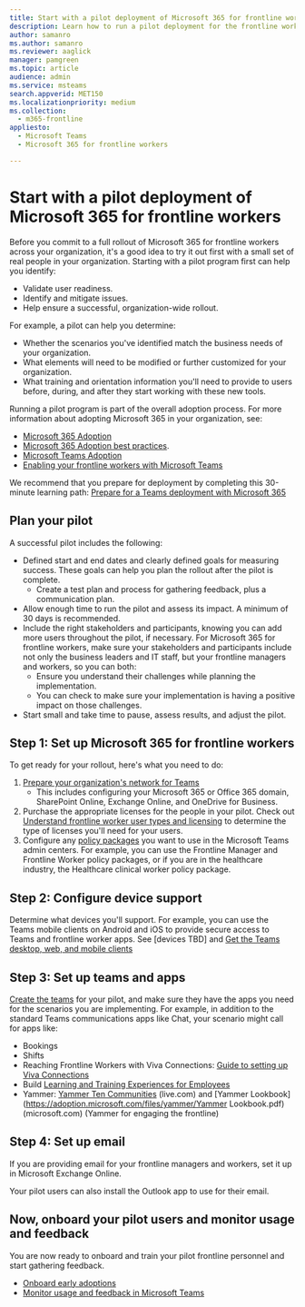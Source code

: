 ```yaml
---
title: Start with a pilot deployment of Microsoft 365 for frontline workers
description: Learn how to run a pilot deployment for the frontline workers in your organization. 
author: samanro
ms.author: samanro
ms.reviewer: aaglick
manager: pamgreen
ms.topic: article
audience: admin
ms.service: msteams
search.appverid: MET150
ms.localizationpriority: medium
ms.collection: 
  - m365-frontline
appliesto: 
  - Microsoft Teams
  - Microsoft 365 for frontline workers

---
```


# Start with a pilot deployment of Microsoft 365 for frontline workers

Before you commit to a full rollout of Microsoft 365 for frontline workers across your organization, it's a good idea to try it out first with a small set of real people in your organization. Starting with a pilot program first can help you identify:

- Validate user readiness.
- Identify and mitigate issues.
- Help ensure a successful, organization-wide rollout.

For example, a pilot can help you determine:

- Whether the scenarios you've identified match the business needs of your organization.
- What elements will need to be modified or further customized for your organization.
- What training and orientation information you'll need to provide to users before, during, and after they start working with these new tools.

Running a pilot program is part of the overall adoption process. For more information about adopting Microsoft 365 in your organization, see:

- [Microsoft 365 Adoption](https://adoption.microsoft.com/microsoft-365/)
- [Microsoft 365 Adoption best practices](https://adoption.microsoft.com/files/assets/M365AdoptionGuide.pdf).
- [Microsoft Teams Adoption](https://adoption.microsoft.com/microsoft-teams/)
- [Enabling your frontline workers with Microsoft Teams](https://adoption.microsoft.com/microsoft-teams/frontline-workers/)

We recommend that you prepare for deployment by completing this 30-minute learning path: [Prepare for a Teams deployment with Microsoft 365](https://docs.microsoft.com/learn/modules/m365-teams-collab-prepare-deployment/)

## Plan your pilot

A successful pilot includes the following:

- Defined start and end dates and clearly defined goals for measuring success. These goals can help you plan the rollout after the pilot is complete. 
    - Create a test plan and process for gathering feedback, plus a communication plan.
- Allow enough time to run the pilot and assess its impact. A minimum of 30 days is recommended.
- Include the right stakeholders and participants, knowing you can add more users throughout the pilot, if necessary. For Microsoft 365 for frontline workers, make sure your stakeholders and participants include not only the business leaders and IT staff, but your frontline managers and workers, so you can both:
    - Ensure you understand their challenges while planning the implementation.
    - You can check to make sure your implementation is having a positive impact on those challenges.
- Start small and take time to pause, assess results, and adjust the pilot.

## Step 1: Set up Microsoft 365 for frontline workers

To get ready for your rollout, here's what you need to do:

1. [Prepare your organization's network for Teams](/microsoftteams/prepare-network.md)
      - This includes configuring your Microsoft 365 or Office 365 domain, SharePoint Online, Exchange Online, and OneDrive for Business.
1. Purchase the appropriate licenses for the people in your pilot. Check out [Understand frontline worker user types and licensing](flw-licensing-options.md) to determine the type of licenses you'll need for your users.
1. Configure any [policy packages](/microsoftteams/manage-policy-packages) you want to use in the Microsoft Teams admin centers. For example, you can use the Frontline Manager and Frontline Worker policy packages, or if you are in the healthcare industry, the Healthcare clinical worker policy package.

## Step 2: Configure device support

Determine what devices you'll support. For example, you can use the Teams mobile clients on Android and iOS to provide secure access to Teams and frontline worker apps. See [devices TBD] and [Get the Teams desktop, web, and mobile clients](/microsoftteams/get-clients.md)

## Step 3: Set up teams and apps

[Create the teams](/microsoftteams/get-started-with-teams-create-your-first-teams-and-channels) for your pilot, and make sure they have the apps you need for the scenarios you are implementing. For example, in addition to the standard Teams communications apps like Chat, your scenario might call for apps like:

- Bookings
- Shifts
- Reaching Frontline Workers with Viva Connections: [Guide to setting up Viva Connections](/viva/connections/guide-to-setting-up-viva-connections)
- Build [Learning and Training Experiences for Employees](/sharepoint/build-learning-and-training-experiences-for-employees)
- Yammer: [Yammer Ten Communities](https://view.officeapps.live.com/op/view.aspx?src=https%3A%2F%2Fadoption.microsoft.com%2Ffiles%2Fyammer%2FYammer%2520Ten%2520Communities.pptx&wdOrigin=BROWSELINK) (live.com) and [Yammer Lookbook](https://adoption.microsoft.com/files/yammer/Yammer Lookbook.pdf) (microsoft.com) (Yammer for engaging the frontline)

## Step 4: Set up email

If you are providing email for your frontline managers and workers, set it up in Microsoft Exchange Online.

Your pilot users can also install the Outlook app to use for their email.

## Now, onboard your pilot users and monitor usage and feedback

You are now ready to onboard and train your pilot frontline personnel and start gathering feedback.

- [Onboard early adoptions](/microsoftteams/get-started-with-teams-onboard-early-adopters)
- [Monitor usage and feedback in Microsoft Teams](/microsoftteams/get-started-with-teams-monitor-usage-and-feedback)

